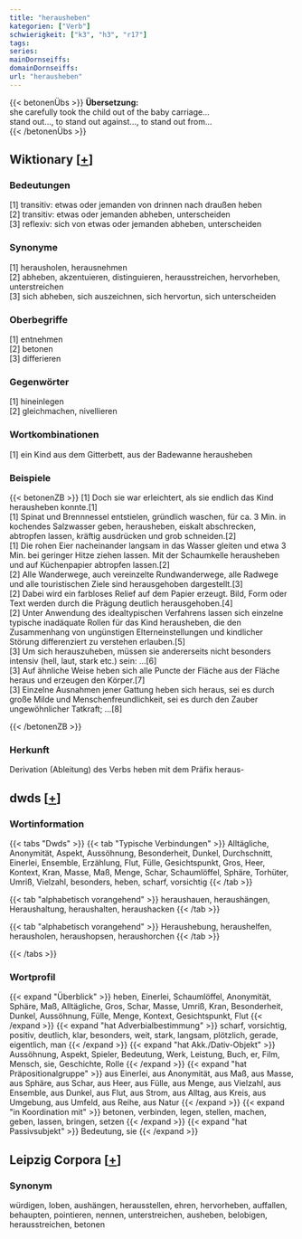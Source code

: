 ```yaml
---
title: "herausheben"
kategorien: ["Verb"]
schwierigkeit: ["k3", "h3", "r17"]
tags:
series:
mainDornseiffs:
domainDornseiffs:
url: "herausheben"
---
```


{{< betonenÜbs >}}
**Übersetzung:**  
she carefully took the child out of the baby carriage...  
stand out..., to stand out against..., to stand out from...  
{{< /betonenÜbs >}}

## Wiktionary [[+](https://de.wiktionary.org/wiki/herausheben)]

### Bedeutungen
[1] transitiv: etwas oder jemanden von drinnen nach draußen heben  
[2] transitiv: etwas oder jemanden abheben, unterscheiden  
[3] reflexiv: sich von etwas oder jemanden abheben, unterscheiden  

### Synonyme
[1] herausholen, herausnehmen  
[2] abheben, akzentuieren, distinguieren, herausstreichen, hervorheben, unterstreichen  
[3] sich abheben, sich auszeichnen, sich hervortun, sich unterscheiden  

### Oberbegriffe
[1] entnehmen  
[2] betonen  
[3] differieren  

### Gegenwörter
[1] hineinlegen  
[2] gleichmachen, nivellieren  

### Wortkombinationen
[1] ein Kind aus dem Gitterbett, aus der Badewanne herausheben  

### Beispiele
{{< betonenZB >}}
[1] Doch sie war erleichtert, als sie endlich das Kind herausheben konnte.[1]  
[1] Spinat und Brennnessel entstielen, gründlich waschen, für ca. 3 Min. in kochendes Salzwasser geben, herausheben, eiskalt abschrecken, abtropfen lassen, kräftig ausdrücken und grob schneiden.[2]  
[1] Die rohen Eier nacheinander langsam in das Wasser gleiten und etwa 3 Min. bei geringer Hitze ziehen lassen. Mit der Schaumkelle herausheben und auf Küchenpapier abtropfen lassen.[2]  
[2] Alle Wanderwege, auch vereinzelte Rundwanderwege, alle Radwege und alle touristischen Ziele sind herausgehoben dargestellt.[3]  
[2] Dabei wird ein farbloses Relief auf dem Papier erzeugt. Bild, Form oder Text werden durch die Prägung deutlich herausgehoben.[4]  
[2] Unter Anwendung des idealtypischen Verfahrens lassen sich einzelne typische inadäquate Rollen für das Kind herausheben, die den Zusammenhang von ungünstigen Elterneinstellungen und kindlicher Störung differenziert zu verstehen erlauben.[5]  
[3] Um sich herauszuheben, müssen sie andererseits nicht besonders intensiv (hell, laut, stark etc.) sein: …[6]  
[3] Auf ähnliche Weise heben sich alle Puncte der Fläche aus der Fläche heraus und erzeugen den Körper.[7]  
[3] Einzelne Ausnahmen jener Gattung heben sich heraus, sei es durch große Milde und Menschenfreundlichkeit, sei es durch den Zauber ungewöhnlicher Tatkraft; …[8]  

{{< /betonenZB >}}
### Herkunft
Derivation (Ableitung) des Verbs heben mit dem Präfix heraus-  



## dwds [[+](https://www.dwds.de/wb/herausheben)]

### Wortinformation
{{< tabs "Dwds" >}}
{{< tab "Typische Verbindungen" >}}
Alltägliche, Anonymität, Aspekt, Aussöhnung, Besonderheit, Dunkel, Durchschnitt, Einerlei, Ensemble, Erzählung, Flut, Fülle, Gesichtspunkt, Gros, Heer, Kontext, Kran, Masse, Maß, Menge, Schar, Schaumlöffel, Sphäre, Torhüter, Umriß, Vielzahl, besonders, heben, scharf, vorsichtig
{{< /tab >}}

{{< tab "alphabetisch vorangehend" >}}
heraushauen, heraushängen, Heraushaltung, heraushalten, heraushacken
{{< /tab >}}

{{< tab "alphabetisch vorangehend" >}}
Heraushebung, heraushelfen, herausholen, heraushopsen, heraushorchen
{{< /tab >}}

{{< /tabs >}}

### Wortprofil
{{< expand "Überblick" >}} heben, Einerlei, Schaumlöffel, Anonymität, Sphäre, Maß, Alltägliche, Gros, Schar, Masse, Umriß, Kran, Besonderheit, Dunkel, Aussöhnung, Fülle, Menge, Kontext, Gesichtspunkt, Flut {{< /expand >}}
{{< expand "hat Adverbialbestimmung" >}} scharf, vorsichtig, positiv, deutlich, klar, besonders, weit, stark, langsam, plötzlich, gerade, eigentlich, man {{< /expand >}}
{{< expand "hat Akk./Dativ-Objekt" >}} Aussöhnung, Aspekt, Spieler, Bedeutung, Werk, Leistung, Buch, er, Film, Mensch, sie, Geschichte, Rolle {{< /expand >}}
{{< expand "hat Präpositionalgruppe" >}} aus Einerlei, aus Anonymität, aus Maß, aus Masse, aus Sphäre, aus Schar, aus Heer, aus Fülle, aus Menge, aus Vielzahl, aus Ensemble, aus Dunkel, aus Flut, aus Strom, aus Alltag, aus Kreis, aus Umgebung, aus Umfeld, aus Reihe, aus Natur {{< /expand >}}
{{< expand "in Koordination mit" >}} betonen, verbinden, legen, stellen, machen, geben, lassen, bringen, setzen {{< /expand >}}
{{< expand "hat Passivsubjekt" >}} Bedeutung, sie {{< /expand >}}

## Leipzig Corpora [[+](https://corpora.uni-leipzig.de/en/res?word=herausheben&corpusId=deu_newscrawl-public_2018)]


### Synonym
würdigen, loben, aushängen, herausstellen, ehren, hervorheben, auffallen, behaupten, pointieren, nennen, unterstreichen, ausheben, belobigen, herausstreichen, betonen

